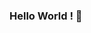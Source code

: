 ### Hello World ! 👋

<!--
**achatzia/achatzia** is a ✨ _special_ ✨ repository because its `README.md` (this file) appears on your GitHub profile.

Here are some ideas to get you started:

- 🔭 I’m currently self-employed as a physics tutor
- 🌱 I’m currently learning PCA for ML 
- 💬 Feel free to ask me anything ...
- 📫 How to reach me: :email: achatzia1@gmail.com , [Linkedin](https://www.linkedin.com/in/angelos-chatziangeloglou-a6744415b/)

